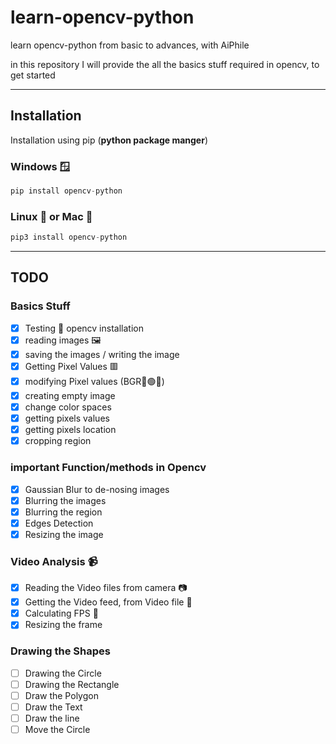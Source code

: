 # learn-opencv-python
learn opencv-python from basic to advances, with AiPhile

in this  repository I will provide the all the basics stuff required in opencv, to get started

---
## Installation
Installation using pip (**python package manger**)

### Windows 🪟
```python 
pip install opencv-python
```
### Linux 🐧 or Mac 🍎

```python 
pip3 install opencv-python
````

---

## TODO
### Basics Stuff
- [x]  Testing 🧪 opencv installation
- [x] reading images 🖼️
- [x] saving the images / writing the image
- [x] Getting Pixel Values 🟥
- [x] modifying Pixel values (BGR🔵🟢🔴)
- [x] creating empty image
- [x] change color spaces
- [x] getting pixels values
- [x] getting pixels location
- [x] cropping region
### important Function/methods in Opencv
- [x] Gaussian Blur to  de-nosing images
- [x] Blurring the images
- [x] Blurring the region
- [x] Edges Detection
- [x] Resizing the image

### Video Analysis :video_camera:
- [x] Reading the Video files from camera 📷
- [x] Getting the Video feed, from Video file 📁
- [x] Calculating FPS 🧲
- [x] Resizing the frame

### Drawing the Shapes
 
- [ ] Drawing the Circle 
- [ ] Drawing the Rectangle 
- [ ] Draw the Polygon
- [ ] Draw the Text
- [ ] Draw the line
- [ ] Move the Circle